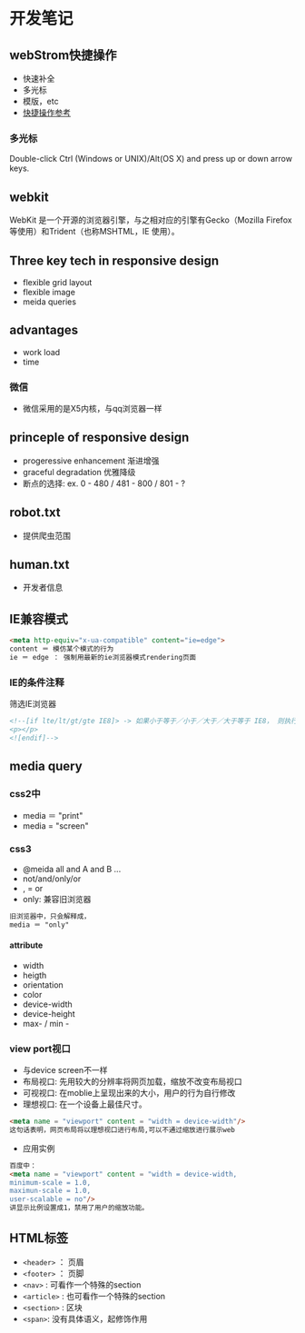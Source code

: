 # 开发笔记

## webStrom快捷操作
* 快速补全
* 多光标
* 模版，etc
* [快捷操作参考](http://blog.csdn.net/haoshidai/article/details/50810980)

### 多光标
Double-click Ctrl (Windows or UNIX)/Alt(OS X) and press up or down arrow keys.



## webkit
WebKit 是一个开源的浏览器引擎，与之相对应的引擎有Gecko（Mozilla Firefox 等使用）和Trident（也称MSHTML，IE 使用）。

## Three key tech in responsive design
* flexible grid layout
* flexible image
* meida queries

## advantages
* work load
* time

### 微信
* 微信采用的是X5内核，与qq浏览器一样



## princeple of responsive design
* progeressive enhancement 渐进增强
* graceful degradation 优雅降级
* 断点的选择: ex. 0 - 480 / 481 - 800 / 801 - ?


## robot.txt
* 提供爬虫范围

## human.txt
* 开发者信息

## IE兼容模式
```HTML
<meta http-equiv="x-ua-compatible" content="ie=edge">
content ＝ 模仿某个模式的行为
ie ＝ edge ： 强制用最新的ie浏览器模式rendering页面
```
### IE的条件注释
筛选IE浏览器
```HTML
<!--[if lte/lt/gt/gte IE8]> -> 如果小于等于／小于／大于／大于等于 IE8， 则执行条件注释中的内容。
<p></p>
<![endif]-->
```

## media query

### css2中
* media ＝ "print"
* media = "screen"

### css3
* @meida all and A and B ...
* not/and/only/or
* , = or
* only: 兼容旧浏览器
```HTML
旧浏览器中，只会解释成，
media ＝ "only"
```
#### attribute
* width
* heigth
* orientation
* color
* device-width
* device-height
* max- / min -

### view port视口
* 与device screen不一样
* 布局视口: 先用较大的分辨率将网页加载，缩放不改变布局视口
* 可视视口: 在moblie上呈现出来的大小，用户的行为自行修改
* 理想视口: 在一个设备上最佳尺寸。
```HTML
<meta name = "viewport" content = "width = device-width"/>
这句话表明，网页布局将以理想视口进行布局,可以不通过缩放进行展示web
```
* 应用实例
```HTML
百度中：
<meta name = "viewport" content = "width = device-width,
minimum-scale = 1.0,
maximun-scale = 1.0,
user-scalable = no"/>
讲显示比例设置成1，禁用了用户的缩放功能。
```

## HTML标签
* `<header>` ： 页眉
* `<footer>` ： 页脚
* `<nav>` : 可看作一个特殊的section
* `<article>` : 也可看作一个特殊的section
* `<section>` : 区块
* `<span>`: 没有具体语义，起修饰作用



